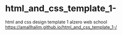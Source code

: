 # html_and_css_template_1-
html and css design template 1 alzero web school
<a> https://amallhalim.github.io/html_and_css_template_1-/ </a>

